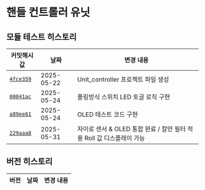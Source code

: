 # 핸들 컨트롤러 유닛
## 모듈 테스트 히스토리
| 커밋해시값 | 날짜         | 변경 내용 |
|----------|--------------|-----------|
| [`4fce359`](https://github.com/YeonsuJ/Car_control_project/commit/4fce359261424681753464619c7e2628c30c1720) | 2025-05-22 | Unit_controller 프로젝트 파일 생성 |
| [`00041ac`](https://github.com/YeonsuJ/Car_control_project/commit/00041ac7af3b44cfdb9ed819bdfbda69035885cd) | 2025-05-24 | 폴링방식 스위치 LED 토글 로직 구현 |
| [`a89ee61`](https://github.com/YeonsuJ/Car_control_project/commit/a89ee61071d8992d62197c93fb81851c717782c4) | 2025-05-24 | OLED 테스트 코드 구현 |
| [`229aaa8`](https://github.com/YeonsuJ/Car_control_project/commit/229aaa8b4e313b1294b8de80c3d619d1e4bc61c4) | 2025-05-31 | 자이로 센서 & OLED 통합 완료 / 칼만 필터 적용 Roll 값 디스플레이 가능 |


## 버전 히스토리
| 버전 | 날짜         | 변경 내용 |
|----------|--------------|-----------|
